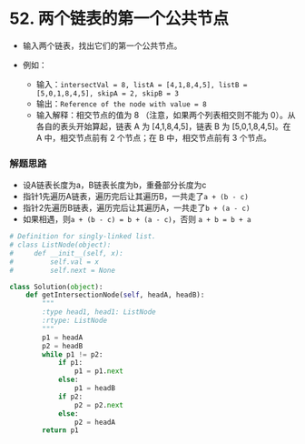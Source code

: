 
# 52. 两个链表的第一个公共节点

* 输入两个链表，找出它们的第一个公共节点。

* 例如：
    * 输入：`intersectVal = 8, listA = [4,1,8,4,5], listB = [5,0,1,8,4,5], skipA = 2, skipB = 3`
    * 输出：`Reference of the node with value = 8`
    * 输入解释：相交节点的值为 8 （注意，如果两个列表相交则不能为 0）。从各自的表头开始算起，链表 A 为 [4,1,8,4,5]，链表 B 为 [5,0,1,8,4,5]。在 A 中，相交节点前有 2 个节点；在 B 中，相交节点前有 3 个节点。

### 解题思路

* 设A链表长度为a，B链表长度为b，重叠部分长度为c
* 指针1先遍历A链表，遍历完后让其遍历B，一共走了`a + (b - c)`
* 指针2先遍历B链表，遍历完后让其遍历A，一共走了`b + (a - c)`
* 如果相遇，则`a + (b - c) = b + (a - c)`，否则 `a + b = b + a`


```python
# Definition for singly-linked list.
# class ListNode(object):
#     def __init__(self, x):
#         self.val = x
#         self.next = None

class Solution(object):
    def getIntersectionNode(self, headA, headB):
        """
        :type head1, head1: ListNode
        :rtype: ListNode
        """
        p1 = headA
        p2 = headB
        while p1 != p2:
            if p1:
                p1 = p1.next
            else:
                p1 = headB
            if p2:
                p2 = p2.next
            else:
                p2 = headA        
        return p1
```

